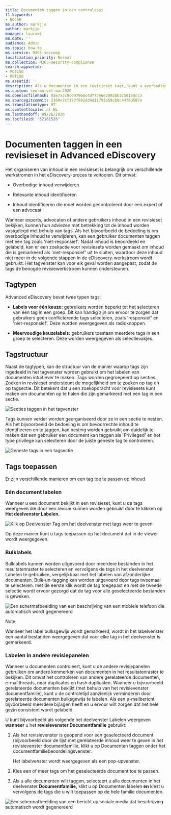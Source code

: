 ```yaml
---
title: Documenten taggen in een controleset
f1.keywords:
- NOCSH
ms.author: markjjo
author: markjjo
manager: laurawi
ms.date: ''
audience: Admin
ms.topic: how-to
ms.service: O365-seccomp
localization_priority: Normal
ms.collection: M365-security-compliance
search.appverid:
- MOE150
- MET150
ms.assetid: ''
description: Als u documenten in een revisieset tagt, kunt u overbodige inhoud verwijderen en relevante inhoud in een Advanced eDiscovery identificeren.
ms.custom: seo-marvel-mar2020
ms.openlocfilehash: 83e7a3c9c097968c4d773e6e2092bb3c50154cc3
ms.sourcegitcommit: 2160e7cf373f992dd4d11793a59cb8c44f8d587e
ms.translationtype: MT
ms.contentlocale: nl-NL
ms.lasthandoff: 09/26/2020
ms.locfileid: "52161526"
---
```

# <a name="tag-documents-in-a-review-set-in-advanced-ediscovery"></a>Documenten taggen in een revisieset in Advanced eDiscovery

Het organiseren van inhoud in een revisieset is belangrijk om verschillende werkstromen in het eDiscovery-proces te voltooien. Dit omvat:

- Overbodige inhoud verwijderen

- Relevante inhoud identificeren
 
- Inhoud identificeren die moet worden gecontroleerd door een expert of een advocaat

Wanneer experts, advocaten of andere gebruikers inhoud in een revisieset bekijken, kunnen hun adviezen met betrekking tot de inhoud worden vastgelegd met behulp van tags. Als het bijvoorbeeld de bedoeling is om overbodige inhoud te verwijderen, kan een gebruiker documenten taggen met een tag zoals 'niet-responsief'. Nadat inhoud is beoordeeld en gelabeld, kan er een zoekactie voor revisiesets worden gemaakt om inhoud die is gemarkeerd als 'niet-responsief' uit te sluiten, waardoor deze inhoud niet meer in de volgende stappen in de eDiscovery-werkstroom wordt gebruikt. Het tagvenster kan voor elk geval worden aangepast, zodat de tags de beoogde revisiewerkstroom kunnen ondersteunen.

## <a name="tag-types"></a>Tagtypen

Advanced eDiscovery bevat twee typen tags:

- **Labels voor één keuze:** gebruikers worden beperkt tot het selecteren van één tag in een groep. Dit kan handig zijn om ervoor te zorgen dat gebruikers geen conflicterende tags selecteren, zoals 'responsief' en 'niet-responsief'. Deze worden weergegeven als radioknoppen.

- **Meervoudige keuzelabels:** gebruikers toestaan meerdere tags in een groep te selecteren. Deze worden weergegeven als selectievakjes.

## <a name="tag-structure"></a>Tagstructuur

Naast de tagtypen, kan de structuur van de manier waarop tags zijn ingedeeld in het tagvenster worden gebruikt om het labelen van documenten intuïtiever te maken. Tags worden gegroepeerd op secties. Zoeken in revisieset ondersteunt de mogelijkheid om te zoeken op tag en op tagsectie. Dit betekent dat u een zoekopdracht voor revisiesets kunt maken om documenten op te halen die zijn gemarkeerd met een tag in een sectie.

![Secties taggen in het tagvenster](../media/Tagtypes.png)

Tags kunnen verder worden georganiseerd door ze in een sectie te nesten. Als het bijvoorbeeld de bedoeling is om bevoorrechte inhoud te identificeren en te taggen, kan nesting worden gebruikt om duidelijk te maken dat een gebruiker een document kan taggen als 'Privileged' en het type privilege kan selecteren door de juiste geneste tag te controleren.

![Geneste tags in een tagsectie](../media/Nestingtags.png)

## <a name="applying-tags"></a>Tags toepassen

Er zijn verschillende manieren om een tag toe te passen op inhoud.

### <a name="tagging-a-single-document"></a>Eén document labelen

Wanneer u een document bekijkt in een revisieset, kunt u de tags weergeven die door een revisie kunnen worden gebruikt door te klikken op **Het deelvenster Labelen.**

![Klik op Deelvenster Tag om het deelvenster met tags weer te geven](../media/Singledoctag.png)

Op deze manier kunt u tags toepassen op het document dat in de viewer wordt weergegeven.

### <a name="bulk-tagging"></a>Bulklabels

Bulklabels kunnen worden uitgevoerd door meerdere bestanden in het  resultatenraster te selecteren en vervolgens de tags in het deelvenster Labelen te gebruiken, vergelijkbaar met het labelen van afzonderlijke documenten. Bulk-un-tagging kan worden uitgevoerd door tags tweemaal te selecteren. met de eerste klik wordt de tag toegepast en met de tweede selectie wordt ervoor gezorgd dat de tag voor alle geselecteerde bestanden is geweken.

![Een schermafbeelding van een beschrijving van een mobiele telefoon die automatisch wordt gegenereerd](../media/Bulktag.png)

> [!NOTE]
> Wanneer het label bulksgewijs wordt gemarkeerd, wordt in het labelvenster een aantal bestanden weergegeven dat voor elke tag in het deelvenster is gemarkeerd.

### <a name="tagging-in-other-review-panels"></a>Labelen in andere revisiepanelen

Wanneer u documenten controleert, kunt u de andere revisiepanelen gebruiken om andere kenmerken van documenten in het resultatenraster te bekijken. Dit omvat het controleren van andere gerelateerde documenten, e-mailthreads, near duplicates en hash duplicaten. Wanneer u bijvoorbeeld gerelateerde documenten bekijkt (met  behulp van het revisievenster documentfamilie), kunt u de controletijd aanzienlijk verminderen door gerelateerde documenten bulksgewijs te labelen. Als een e-mailbericht bijvoorbeeld meerdere bijlagen heeft en u ervoor wilt zorgen dat het hele gezin consistent wordt gelabeld.

U kunt bijvoorbeeld als volgende het deelvenster Labelen weergeven **wanneer** u het **revisievenster Documentfamilie** gebruikt:

1. Als het revisievenster is geopend voor een geselecteerd document (bijvoorbeeld  door de lijst  met gerelateerde inhoud weer te geven in het revisievenster documentfamilie, klikt u op Documenten taggen onder het documentfamiliebeoordelingsvenster.

   Het labelvenster wordt weergegeven als een pop-upvenster.

2. Kies een of meer tags om het geselecteerde document toe te passen. 

3. Als u alle documenten wilt taggen, selecteert u alle documenten in het deelvenster **Documentfamilie,** klikt u op Documenten labelen **en** kiest u vervolgens de tags die u wilt toepassen op de hele familie documenten.

![Een schermafbeelding van een bericht op sociale media dat beschrijving automatisch wordt gegenereerd](../media/Relatedtag.png)
